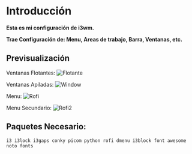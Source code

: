 # Introducción

**Esta es mi configuración de i3wm.**

**Trae Configuración de: Menu, Areas de trabajo, Barra, Ventanas, etc.**

## Previsualización
Ventanas Flotantes:
![Flotante](https://user-images.githubusercontent.com/59105868/109708148-cb7a9600-7b79-11eb-99b3-06638b01378f.png)

Ventanas Apiladas:
![Window](https://user-images.githubusercontent.com/59105868/109708174-d2090d80-7b79-11eb-892d-2e8ec77c24d0.png)

Menu:
![Rofi](https://user-images.githubusercontent.com/59105868/109708822-a63a5780-7b7a-11eb-9987-b4dd170904cb.png)

Menu Secundario:
![Rofi2](https://user-images.githubusercontent.com/59105868/109709311-1943ce00-7b7b-11eb-9145-8209b1c0b419.png)

## Paquetes Necesario:
```
i3 i3lock i3gaps conky picom python rofi dmenu i3block font awesome noto fonts 
```
